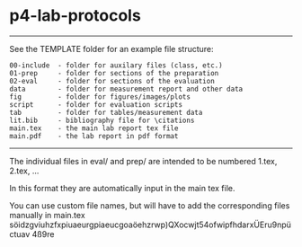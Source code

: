 # p4-lab-protocols

---

See the TEMPLATE folder for an example file structure:

    00-include  - folder for auxilary files (class, etc.)
    01-prep     - folder for sections of the preparation
    02-eval     - folder for sections of the evaluation
    data        - folder for measurement report and other data
    fig         - folder for figures/images/plots
    script      - folder for evaluation scripts
    tab         - folder for tables/measurement data
    lit.bib     - bibliography file for \citations
    main.tex    - the main lab report tex file
    main.pdf    - the lab report in pdf format
    
---

The individual files in eval/ and prep/ are intended to be numbered 1.tex, 2.tex, ...

In this format they are automatically input in the main tex file. 

You can use custom file names, but will have to add the corresponding files manually in main.tex
söidzgviuhzfxpiuaeurgpiaeucgoaöehzrwp)QXocwjt54ofwipfhdarxÜEru9npüctuav
4ß9re
